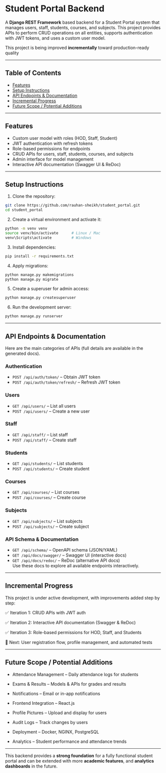 # Student Portal Backend

A **Django REST Framework** based backend for a Student Portal system that manages users, staff, students, courses, and subjects. This project provides APIs to perform CRUD operations on all entities, supports authentication with JWT tokens, and uses a custom user model.

This project is being improved **incrementally** toward production-ready quality

---

## Table of Contents

- [Features](#features)
- [Setup Instructions](#setup-instructions)
- [API Endpoints & Documentation](#api-endpoints--documentation)
- [Incremental Progress](#incremental-progress)
- [Future Scope / Potential Additions](#future-scope--potential-additions)

---

## Features

- Custom user model with roles (HOD, Staff, Student)
- JWT authentication with refresh tokens
- Role-based permissions for endpoints
- CRUD APIs for users, staff, students, courses, and subjects
- Admin interface for model management
- Interactive API documentation (Swagger UI & ReDoc)

---

## Setup Instructions

1. Clone the repository:

```bash
git clone https://github.com/rauhan-sheikh/student_portal.git
cd student_portal
```

2. Create a virtual environment and activate it:

```bash
python -m venv venv
source venv/bin/activate      # Linux / Mac
venv\Scripts\activate         # Windows
```

3. Install dependencies:

```bash
pip install -r requirements.txt
```

4. Apply migrations:

```bash
python manage.py makemigrations
python manage.py migrate
```

5. Create a superuser for admin access:

```bash
python manage.py createsuperuser
```

6. Run the development server:

```bash
python manage.py runserver
```

---

## API Endpoints & Documentation

Here are the main categories of APIs (full details are available in the generated docs).

### Authentication

- `POST /api/auth/token/` – Obtain JWT token
- `POST /api/auth/token/refresh/` – Refresh JWT token

### Users

- `GET /api/users/` – List all users
- `POST /api/users/` – Create a new user

### Staff

- `GET /api/staff/` – List staff
- `POST /api/staff/` – Create staff

### Students

- `GET /api/students/` – List students
- `POST /api/students/` – Create student

### Courses

- `GET /api/courses/` – List courses
- `POST /api/courses/` – Create course

### Subjects

- `GET /api/subjects/` – List subjects
- `POST /api/subjects/` – Create subject

### API Schema & Documentation

- `GET /api/schema/` – OpenAPI schema (JSON/YAML)
- `GET /api/docs/swagger/` – Swagger UI (interactive docs)
- `GET /api/docs/redoc/` – ReDoc (alternative API docs)  
  Use these docs to explore all available endpoints interactively.

---

## Incremental Progress

This project is under active development, with improvements added step by step:

✅ Iteration 1: CRUD APIs with JWT auth

✅ Iteration 2: Interactive API documentation (Swagger & ReDoc)

✅ Iteration 3: Role-based permissions for HOD, Staff, and Students

🔄 Next: User registration flow, profile management, and automated tests

---

## Future Scope / Potential Additions

- Attendance Management – Daily attendance logs for students

- Exams & Results – Models & APIs for grades and results

- Notifications – Email or in-app notifications

- Frontend Integration – React.js

- Profile Pictures – Upload and display for users

- Audit Logs – Track changes by users

- Deployment – Docker, NGINX, PostgreSQL

- Analytics – Student performance and attendance trends

---

This backend provides a **strong foundation** for a fully functional student portal and can be extended with more **academic features**, and **analytics dashboards** in the future.
